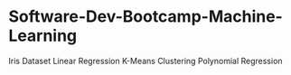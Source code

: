 # Software-Dev-Bootcamp-Machine-Learning

Iris Dataset
Linear Regression
K-Means Clustering
Polynomial Regression
